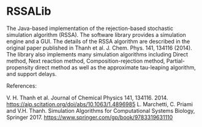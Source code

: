 # RSSALib
The Java-based implementation of the rejection-based stochastic simulation algorithm (RSSA). The software library provides a simulation engine and a GUI. The details of the RSSA algorithm are described in the original paper published in Thanh et al. J. Chem. Phys. 141, 134116 (2014). The library also implements many simulation algorithms including Direct method, Next reaction method, Composition-rejection method, Partial-propensity direct method as well as the approximate tau-leaping algorithm, and support delays.

References:

V. H. Thanh et al. Journal of Chemical Physics 141, 134116. 2014. https://aip.scitation.org/doi/abs/10.1063/1.4896985
L. Marchetti, C. Priami and V.H. Thanh. Simulation Algorithms for Computational Systems Biology, Springer 2017. https://www.springer.com/gp/book/9783319631110 
